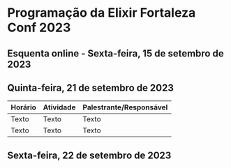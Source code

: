# Programação da Elixir Fortaleza Conf 2023

## Esquenta online - Sexta-feira, 15 de setembro de 2023


## Quinta-feira, 21 de setembro de 2023

| Horário  | Atividade   | Palestrante/Responsável |
| ------- | -------- | -------- |
| Texto   | Texto    | Texto    |
| Texto   | Texto    | Texto    |

## Sexta-feira, 22 de setembro de 2023
